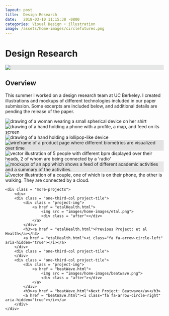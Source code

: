 ```yaml
---
layout: post
title:  Design Research
date:   2018-03-10 11:15:38 -0800
categories: Visual Design + illustration
image: /assets/home-images/circlefutures.png
---
```


<h1>Design Research</h1>
<div style="text-align: left; background-color: #e6e7e7;"><img class = "article-title-img" src = "images/home-images/circlefutures.png" style = "margin:0;"></div>

<h2>Overview</h2>
<p class = "body-text">This summer I worked on a design research team at UC Berkeley. I created illustrations and mockups of different technologies included in our paper submission. Some excerpts are included below, and additional details are pending the release of the paper.</p> 
<div class = "img-group">
	<img class = "grid-img-1-3" src = "images/fiction/seechange1-2.png" alt = "drawing of a woman wearing a small spherical device on her shirt">
	<img class = "grid-img-1-3" src = "images/fiction/amazon-child-phone.png" alt = "drawing of a hand holding a phone with a profile, a map, and feed on its screen">
	<img class = "grid-img-1-3" src = "images/fiction/amazon-lollipop2.png" alt = "drawing of a hand holding a lollipop-like device">
</div>
<div style = "background-color:rgba(0,0,0,0.1)">
	<img class = "grid-img-2-3" src = "images/fiction/grandma.png" alt = "wireframe of a product page where different biometrics are visualized over time">
</div>
<img class = "grid-img-2-3" src = "images/fiction/diagram-2.png" alt = "vector illustration of 5 people with different bpm displayed over their heads, 2 of whom are being connected by a 'radio'">
<div style = "background-color:#e8e8e8">
	<img class = "grid-img-2-3" src = "images/fiction/childtrack.png" alt = "mockups of an app which shows a feed of different academic activities and a summary of the activities.">
</div>
<img class = "grid-img-2-3" src = "images/fiction/diagram-1.png" alt = "vector illustration of a couple, one of which is on their phone, the other is walking. They are connected by a cloud.">

 
	<div class = "more-projects">
		<div>
		<div class = "one-third-col project-tile">
			<div class = "project-img">
				<a href = "etalHealth.html">
					<img src = "images/home-images/etal.png">
					<div class = "after"></div>
				</a>
			</div>
			<h3><a href = "etalHealth.html">Previous Project: et al Health</a></h3>
			<a href = "etalHealth.html"><i class="fa fa-arrow-circle-left" aria-hidden="true"></i></a>
		</div>
		<div class = "one-third-col project-tile">
		</div>
		<div class = "one-third-col project-tile">
			<div class = "project-img">
				<a href = "beatWave.html">
					<img src = "images/home-images/beatwave.png">
					<div class = "after"></div>
				</a>
			</div>
			<h3><a href = "beatWave.html">Next Project: Beatwave</a></h3>
			<a href = "beatWave.html"><i class="fa fa-arrow-circle-right" aria-hidden="true"></i></a>
		</div>
	</div>
</div>	